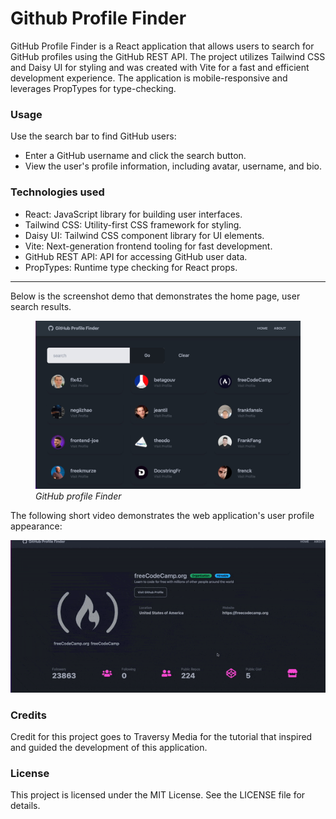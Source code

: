 # Github Profile Finder

GitHub Profile Finder is a React application that allows users to search for GitHub profiles using the GitHub REST API. The project utilizes Tailwind CSS and Daisy UI for styling and was created with Vite for a fast and efficient development experience. The application is mobile-responsive and leverages PropTypes for type-checking.

### Usage
Use the search bar to find GitHub users:

* Enter a GitHub username and click the search button.
* View the user's profile information, including avatar, username, and bio.



### Technologies used
* React: JavaScript library for building user interfaces.
* Tailwind CSS: Utility-first CSS framework for styling.
* Daisy UI: Tailwind CSS component library for UI elements.
* Vite: Next-generation frontend tooling for fast development.
* GitHub REST API: API for accessing GitHub user data.
* PropTypes: Runtime type checking for React props.

------------------------------------
Below is the screenshot demo that demonstrates the home page, user search results.

<figure>
<img src="./src/assets/app_demo.jpeg" width="500">
<figcaption><em> GitHub profile Finder</em></figcaption>
</figure>

The following short video demonstrates the web application's user profile appearance:

![The GitHub Profile Finder demo.](./src/assets/app_demo_video.gif)


### Credits 
Credit for this project goes to Traversy Media for the tutorial that inspired and guided the development of this application.

### License
This project is licensed under the MIT License. See the LICENSE file for details.
